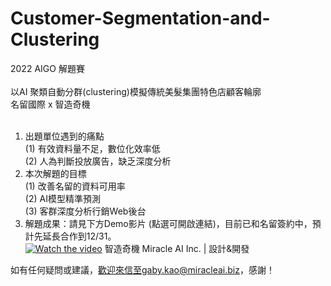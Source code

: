 # Customer-Segmentation-and-Clustering
2022 AIGO 解題賽</BR>
</BR>
以AI 聚類自動分群(clustering)模擬傳統美髮集團特色店顧客輪廓</BR>
名留國際 x 智造奇機</BR>
</BR>
1.	出題單位遇到的痛點</BR>
     (1)	有效資料量不足，數位化效率低</BR>
     (2)	人為判斷投放廣告，缺乏深度分析</BR>
2.	本次解題的目標</BR>
     (1)	改善名留的資料可用率</BR>
     (2)	AI模型精準預測</BR>
     (3)	客群深度分析行銷Web後台</BR>
3. 解題成果：請見下方Demo影片 (點選可開啟連結)，目前已和名留簽約中，預計先延長合作到12/31。</BR>
[![Watch the video](https://github.com/gaby-ma/gaby-ma.github.io/blob/fed30fd176659de034953a4f3ab65b42d276f863/www/images/456.png)](https://youtu.be/22lSCOZAOKo)
智造奇機 Miracle AI Inc. | 設計&開發

如有任何疑問或建議，歡迎來信至gaby.kao@miracleai.biz，感謝！
